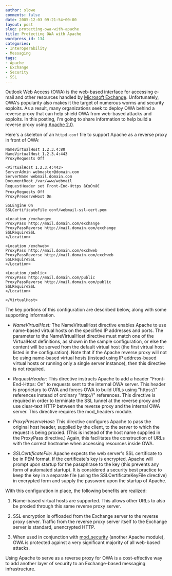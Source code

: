 ```yaml
---
author: slowe
comments: false
date: 2005-12-03 09:21:54+00:00
layout: post
slug: protecting-owa-with-apache
title: Protecting OWA with Apache
wordpress_id: 134
categories:
- Interoperability
- Messaging
tags:
- Apache
- Exchange
- Security
- SSL
---
```


Outlook Web Access (OWA) is the web-based interface for accessing e-mail and other resources handled by [Microsoft Exchange](http://www.microsoft.com/exchange/). Unfortunately, OWA's popularity also makes it the target of numerous worms and security exploits. As a result, many organizations seek to deploy OWA behind a reverse proxy that can help shield OWA from web-based attacks and exploits. In this posting, I'm going to share information to help build a reverse proxy using [Apache 2.0](http://www.apache.org/httpd/).

Here's a skeleton of an `httpd.conf` file to support Apache as a reverse proxy in front of OWA:

    NameVirtualHost 1.2.3.4:80
    NameVirtualHost 1.2.3.4:443
    ProxyRequests Off
     
    <VirtualHost 1.2.3.4:443>
    ServerAdmin webmaster@domain.com
    ServerName webmail.domain.com
    DocumentRoot /var/www/webmail
    RequestHeader set Front-End-Https â€œOnâ€
    ProxyRequests Off
    ProxyPreserveHost On
     
    SSLEngine On
    SSLCertificateFile conf/webmail-ssl-cert.pem
     
    <Location /exchange>
    ProxyPass http://mail.domain.com/exchange
    ProxyPassReverse http://mail.domain.com/exchange
    SSLRequireSSL
    </Location>
     
    <Location /exchweb>
    ProxyPass http://mail.domain.com/exchweb
    ProxyPassReverse http://mail.domain.com/exchweb
    SSLRequireSSL
    </Location>
     
    <Location /public>
    ProxyPass http://mail.domain.com/public
    ProxyPassReverse http://mail.domain.com/public
    SSLRequireSSL
    </Location>
     
    </VirtualHost>

The key portions of this configuration are described below, along with some supporting information.

* _NameVirtualHost:_ The NameVirtualHost directive enables Apache to use name-based virtual hosts on the specified IP addresses and ports. The parameter to the NameVirtualHost directive must match one of the VirtualHost definitions, as shown in the sample configuration, or else the content will be served from the default virtual host (the first virtual host listed in the configuration). Note that if the Apache reverse proxy will not be using name-based virtual hosts (instead using IP address-based virtual hosts or running only a single server instance), then this directive is not required.

* _RequestHeader:_ This directive instructs Apache to add a header "Front-End-Https: On" to requests sent to the internal OWA server. This header is proprietary to OWA and forces OWA to build URLs using "https://" references instead of ordinary "http://" references. This directive is required in order to terminate the SSL tunnel at the reverse proxy and use clear-text HTTP between the reverse proxy and the internal OWA server. This directive requires the mod_headers module.

* _ProxyPreserveHost:_ This directive configures Apache to pass the original host header, supplied by the client, to the server to which the request is being proxied. (This is instead of the host name supplied in the ProxyPass directive.) Again, this facilitates the construction of URLs with the correct hostname when accessing resources inside OWA.

* _SSLCertificateFile:_ Apache expects the web server's SSL certificate to be in PEM format. If the certificate's key is encrypted, Apache will prompt upon startup for the passphrase to the key (this prevents any form of automated startup). It is considered a security best practice to keep the key in a separate file (using the SSLCertificateKeyFile directive) in encrypted form and supply the password upon the startup of Apache.

With this configuration in place, the following benefits are realized:

1. Name-based virtual hosts are supported. This allows other URLs to also be proxied through this same reverse proxy server.

2. SSL encryption is offloaded from the Exchange server to the reverse proxy server. Traffic from the reverse proxy server itself to the Exchange server is standard, unencrypted HTTP.

3. When used in conjunction with [mod_security](http://www.modsecurity.org/) (another Apache module), OWA is protected against a very significant majority of all web-based attacks.

Using Apache to serve as a reverse proxy for OWA is a cost-effective way to add another layer of security to an Exchange-based messaging infrastructure.
